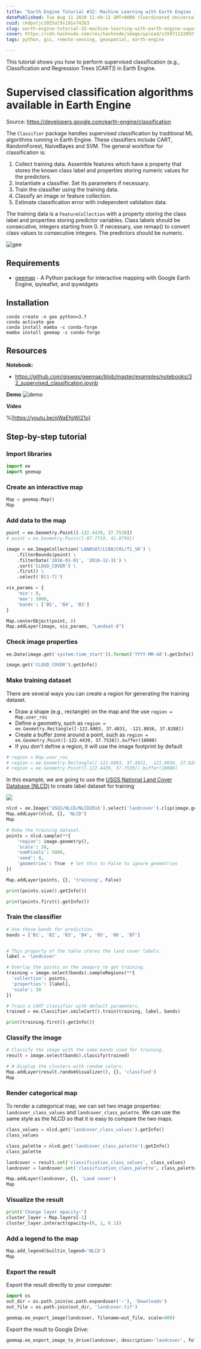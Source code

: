 ```yaml
---
title: "Earth Engine Tutorial #32: Machine Learning with Earth Engine - Supervised Classification"
datePublished: Tue Aug 11 2020 11:49:12 GMT+0000 (Coordinated Universal Time)
cuid: ckdpvtjc2025al9s191v743b3
slug: earth-engine-tutorial-32-machine-learning-with-earth-engine-supervised-classification
cover: https://cdn.hashnode.com/res/hashnode/image/upload/v1597112209274/8ilfgNOMY.png
tags: python, gis, remote-sensing, geospatial, earth-engine

---
```


This tutorial shows you how to perform supervised classification (e.g., Classification and Regression Trees [CART]) in Earth Engine.

# Supervised classification algorithms available in Earth Engine

Source: https://developers.google.com/earth-engine/classification

The `Classifier` package handles supervised classification by traditional ML algorithms running in Earth Engine. These classifiers include CART, RandomForest, NaiveBayes and SVM. The general workflow for classification is:

1. Collect training data. Assemble features which have a property that stores the known class label and properties storing numeric values for the predictors.
2. Instantiate a classifier. Set its parameters if necessary.
3. Train the classifier using the training data.
4. Classify an image or feature collection.
5. Estimate classification error with independent validation data.

The training data is a `FeatureCollection` with a property storing the class label and properties storing predictor variables. Class labels should be consecutive, integers starting from 0. If necessary, use remap() to convert class values to consecutive integers. The predictors should be numeric.

![gee](https://i.imgur.com/vROsEiq.png)

## Requirements
- [geemap](https://github.com/giswqs/geemap) - A Python package for interactive mapping with Google Earth Engine, ipyleaflet, and ipywidgets

## Installation
```
conda create -n gee python=3.7
conda activate gee
conda install mamba -c conda-forge
mamba install geemap -c conda-forge
```

## Resources

**Notebook:**
- https://github.com/giswqs/geemap/blob/master/examples/notebooks/32_supervised_classification.ipynb

**Demo**
![demo](https://i.imgur.com/jJ2Xiu6.gif)

**Video**

%[https://youtu.be/qWaEfgWi21o]

## Step-by-step tutorial

### Import libraries


```python
import ee
import geemap
```

### Create an interactive map


```python
Map = geemap.Map()
Map
```

### Add data to the map


```python
point = ee.Geometry.Point([-122.4439, 37.7538])
# point = ee.Geometry.Point([-87.7719, 41.8799])

image = ee.ImageCollection('LANDSAT/LC08/C01/T1_SR') \
    .filterBounds(point) \
    .filterDate('2016-01-01', '2016-12-31') \
    .sort('CLOUD_COVER') \
    .first() \
    .select('B[1-7]')

vis_params = {
    'min': 0,
    'max': 3000,
    'bands': ['B5', 'B4', 'B3']
}

Map.centerObject(point, 8)
Map.addLayer(image, vis_params, "Landsat-8")
```

### Check image properties


```python
ee.Date(image.get('system:time_start')).format('YYYY-MM-dd').getInfo()
```


```python
image.get('CLOUD_COVER').getInfo()
```

### Make training dataset

There are several ways you can create a region for generating the training dataset.

- Draw a shape (e.g., rectangle) on the map and the use `region = Map.user_roi`
- Define a geometry, such as `region = ee.Geometry.Rectangle([-122.6003, 37.4831, -121.8036, 37.8288])`
- Create a buffer zone around a point, such as `region = ee.Geometry.Point([-122.4439, 37.7538]).buffer(10000)`
- If you don't define a region, it will use the image footprint by default


```python
# region = Map.user_roi
# region = ee.Geometry.Rectangle([-122.6003, 37.4831, -121.8036, 37.8288])
# region = ee.Geometry.Point([-122.4439, 37.7538]).buffer(10000)
```

In this example, we are going to use the [USGS National Land Cover Database (NLCD)](https://developers.google.com/earth-engine/datasets/catalog/USGS_NLCD) to create label dataset for training


![](https://i.imgur.com/7QoRXxu.png)


```python
nlcd = ee.Image('USGS/NLCD/NLCD2016').select('landcover').clip(image.geometry())
Map.addLayer(nlcd, {}, 'NLCD')
Map
```


```python
# Make the training dataset.
points = nlcd.sample(**{
    'region': image.geometry(),
    'scale': 30,
    'numPixels': 5000,
    'seed': 0,
    'geometries': True  # Set this to False to ignore geometries
})

Map.addLayer(points, {}, 'training', False)
```


```python
print(points.size().getInfo())
```


```python
print(points.first().getInfo())
```

### Train the classifier


```python
# Use these bands for prediction.
bands = ['B1', 'B2', 'B3', 'B4', 'B5', 'B6', 'B7']


# This property of the table stores the land cover labels.
label = 'landcover'

# Overlay the points on the imagery to get training.
training = image.select(bands).sampleRegions(**{
  'collection': points,
  'properties': [label],
  'scale': 30
})

# Train a CART classifier with default parameters.
trained = ee.Classifier.smileCart().train(training, label, bands)
```


```python
print(training.first().getInfo())
```

### Classify the image


```python
# Classify the image with the same bands used for training.
result = image.select(bands).classify(trained)

# # Display the clusters with random colors.
Map.addLayer(result.randomVisualizer(), {}, 'classfied')
Map
```

### Render categorical map

To render a categorical map, we can set two image properties: `landcover_class_values` and `landcover_class_palette`. We can use the same style as the NLCD so that it is easy to compare the two maps. 


```python
class_values = nlcd.get('landcover_class_values').getInfo()
class_values
```


```python
class_palette = nlcd.get('landcover_class_palette').getInfo()
class_palette
```


```python
landcover = result.set('classification_class_values', class_values)
landcover = landcover.set('classification_class_palette', class_palette)
```


```python
Map.addLayer(landcover, {}, 'Land cover')
Map
```

### Visualize the result


```python
print('Change layer opacity:')
cluster_layer = Map.layers[-1]
cluster_layer.interact(opacity=(0, 1, 0.1))
```

### Add a legend to the map


```python
Map.add_legend(builtin_legend='NLCD')
Map
```

### Export the result

Export the result directly to your computer:


```python
import os
out_dir = os.path.join(os.path.expanduser('~'), 'Downloads')
out_file = os.path.join(out_dir, 'landcover.tif')
```


```python
geemap.ee_export_image(landcover, filename=out_file, scale=900)
```

Export the result to Google Drive:


```python
geemap.ee_export_image_to_drive(landcover, description='landcover', folder='export', scale=900)
```